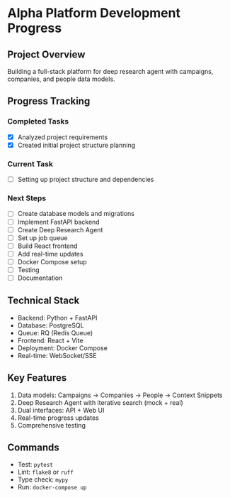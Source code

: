 # Alpha Platform Development Progress

## Project Overview
Building a full-stack platform for deep research agent with campaigns, companies, and people data models.

## Progress Tracking

### Completed Tasks
- [x] Analyzed project requirements
- [x] Created initial project structure planning

### Current Task
- [ ] Setting up project structure and dependencies

### Next Steps
- [ ] Create database models and migrations
- [ ] Implement FastAPI backend
- [ ] Create Deep Research Agent
- [ ] Set up job queue
- [ ] Build React frontend
- [ ] Add real-time updates
- [ ] Docker Compose setup
- [ ] Testing
- [ ] Documentation

## Technical Stack
- Backend: Python + FastAPI
- Database: PostgreSQL
- Queue: RQ (Redis Queue)
- Frontend: React + Vite
- Deployment: Docker Compose
- Real-time: WebSocket/SSE

## Key Features
1. Data models: Campaigns → Companies → People → Context Snippets
2. Deep Research Agent with iterative search (mock + real)
3. Dual interfaces: API + Web UI
4. Real-time progress updates
5. Comprehensive testing

## Commands
- Test: `pytest`
- Lint: `flake8` or `ruff`
- Type check: `mypy`
- Run: `docker-compose up`